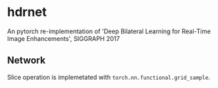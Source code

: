 # hdrnet

An pytorch re-implementation of 'Deep Bilateral Learning for Real-Time Image Enhancements', SIGGRAPH 2017

## Network

Slice operation is implemetated with `torch.nn.functional.grid_sample`.